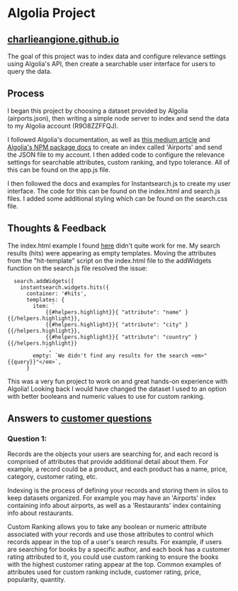 # Algolia Project

## [charlieangione.github.io](https://charlieangione.github.io/)

The goal of this project was to index data and configure relevance settings using Algolia's API, then create a searchable user interface for users to query the data.

## Process

I began this project by choosing a dataset provided by Algolia (airports.json), then writing a simple node server to index and send the data to my Algolia account (R9O8ZZFFQJ).

I followed Algolia's documentation, as well as [this medium article](https://medium.com/getstream-io/algolia-review-a-hosted-search-api-reviewed-de7abeeb1a67) and [Algolia's NPM package docs](https://www.npmjs.com/package/algoliasearch) to create an index called 'Airports' and send the JSON file to my account. I then added code to configure the relevance settings for searchable attributes, custom ranking, and typo tolerance. All of this can be found on the app.js file.

I then followed the docs and examples for Instantsearch.js to create my user interface. The code for this can be found on the index.html and search.js files. I added some additional styling which can be found on the search.css file.

## Thoughts & Feedback

The index.html example I found [here](https://www.algolia.com/doc/guides/getting-started/quick-start/tutorials/quick-start-with-the-api-client/javascript/?language=javascript) didn't quite work for me. My search results (hits) were appearing as empty templates. Moving the attributes from the "hit-template" script on the index.html file to the addWidgets function on the search.js file resolved the issue:

```
  search.addWidgets([
    instantsearch.widgets.hits({
      container: '#hits',
      templates: {
        item: `
            {{#helpers.highlight}}{ "attribute": "name" }{{/helpers.highlight}},
            {{#helpers.highlight}}{ "attribute": "city" }{{/helpers.highlight}},
            {{#helpers.highlight}}{ "attribute": "country" }{{/helpers.highlight}}
            `,
        empty: `We didn't find any results for the search <em>"{{query}}"</em>`,
      }
 ```
This was a very fun project to work on and great hands-on experience with Algolia! Looking back I would have changed the dataset I used to an option with better booleans and numeric values to use for custom ranking.

## Answers to [customer questions](https://github.com/algolia/solutions-hiring-assignment/blob/master/customer-questions.md)

### Question 1:

Records are the objects your users are searching for, and each record is comprised of attributes that provide additional detail about them. For example, a record could be a product, and each product has a name, price, category, customer rating, etc.

Indexing is the process of defining your records and storing them in silos to keep datasets organized. For example you may have an 'Airports' index containing info about airports, as well as a 'Restaurants' index containing info about restaurants.

Custom Ranking allows you to take any boolean or numeric attribute associated with your records and use those attributes to control which records appear in the top of a user's search results. For example, if users are searching for books by a specific author, and each book has a customer rating attributed to it, you could use custom ranking to ensure the books with the highest customer rating appear at the top. Common examples of attributes used for custom ranking include, customer rating, price, popularity, quantity.
